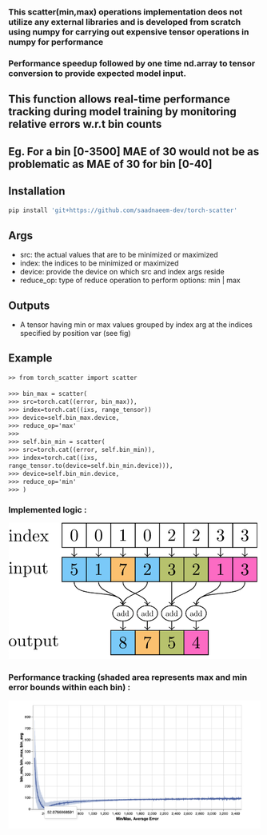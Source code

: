 ### This scatter(min,max) operations implementation deos not utilize any external libraries and is developed from scratch using numpy for carrying out expensive tensor operations in numpy for performance
### Performance speedup followed by one time nd.array to tensor conversion to provide expected model input.
## This function allows real-time performance tracking during model training by monitoring relative errors w.r.t bin counts 
## Eg. For a bin [0-3500] MAE of 30 would not be as problematic as MAE of 30 for bin [0-40]  

## Installation
```bash
pip install 'git+https://github.com/saadnaeem-dev/torch-scatter'
```

## Args
- src: the actual values that are to be minimized or maximized
- index: the indices to be minimized or maximized
- device: provide the device on which src and index args reside
- reduce_op: type of reduce operation to perform options: min | max

## Outputs
- A tensor having min or max values grouped by index arg at the indices specified by position var (see fig)

## Example
```
>> from torch_scatter import scatter

>>> bin_max = scatter(
>>> src=torch.cat((error, bin_max)),
>>> index=torch.cat((ixs, range_tensor))
>>> device=self.bin_max.device,
>>> reduce_op='max'
>>> 
>>> self.bin_min = scatter(
>>> src=torch.cat((error, self.bin_min)),
>>> index=torch.cat((ixs, range_tensor.to(device=self.bin_min.device))),
>>> device=self.bin_min.device,
>>> reduce_op='min'
>>> )

```
### Implemented logic : 

![logicFlowDiagram](./plots/scatter_operation_(min,max).png "logicFlowDiagram")

### Performance tracking (shaded area represents max and min error bounds within each bin) : 

![performanceTracking](./plots/binned_min_&_max_count_wrt_discrete_ranges.png "performanceTracking")

